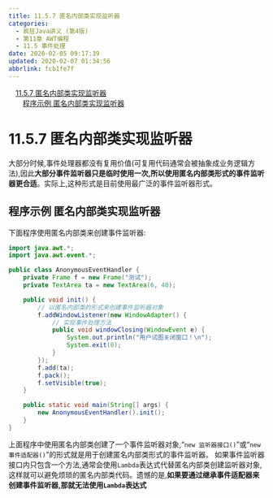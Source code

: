 ```yaml
---
title: 11.5.7 匿名内部类实现监听器
categories: 
  - 疯狂Java讲义 (第4版)
  - 第11章 AWT编程
  - 11.5 事件处理
date: 2020-02-05 09:17:39
updated: 2020-02-07 01:34:56
abbrlink: fcb1fe7f
---
```

<div id='my_toc'><a href="/JavaReadingNotes/fcb1fe7f/#11-5-7-匿名内部类实现监听器" class="header_1">11.5.7 匿名内部类实现监听器</a>&nbsp;<br><a href="/JavaReadingNotes/fcb1fe7f/#程序示例-匿名内部类实现监听器" class="header_2">程序示例 匿名内部类实现监听器</a>&nbsp;<br></div>
<style>.header_1{margin-left: 1em;}.header_2{margin-left: 2em;}.header_3{margin-left: 3em;}.header_4{margin-left: 4em;}.header_5{margin-left: 5em;}.header_6{margin-left: 6em;}</style>
<!--more-->
<script>if (navigator.platform.search('arm')==-1){document.getElementById('my_toc').style.display = 'none';}var e,p = document.getElementsByTagName('p');while (p.length>0) {e = p[0];e.parentElement.removeChild(e);}</script>

<!--end-->
# 11.5.7 匿名内部类实现监听器
大部分时候,事件处理器都没有复用价值(可复用代码通常会被抽象成业务逻辑方法),因此**大部分事件监听器只是临时使用一次,所以使用匿名内部类形式的事件监听器更合适**。实际上,这种形式是目前使用最广泛的事件监听器形式。
## 程序示例 匿名内部类实现监听器
下面程序使用匿名内部类来创建事件监听器:
```java
import java.awt.*;
import java.awt.event.*;

public class AnonymousEventHandler {
    private Frame f = new Frame("测试");
    private TextArea ta = new TextArea(6, 40);

    public void init() {
        // 以匿名内部类的形式来创建事件监听器对象
        f.addWindowListener(new WindowAdapter() {
            // 实现事件处理方法
            public void windowClosing(WindowEvent e) {
                System.out.println("用户试图关闭窗口！\n");
                System.exit(0);
            }
        });
        f.add(ta);
        f.pack();
        f.setVisible(true);
    }

    public static void main(String[] args) {
        new AnonymousEventHandler().init();
    }
}
```
上面程序中使用匿名内部类创建了一个事件监听器对象,“`new 监听器接口()`”或“`new 事件适配器()`”的形式就是用于创建匿名内部类形式的事件监听器。
如果事件监听器接口内只包含一个方法,通常会使用`Lambda`表达式代替匿名内部类创建监听器对象,这样就可以避免烦琐的匿名内部类代码。遗憾的是,**如果要通过继承事件适配器来创建事件监听器,那就无法使用`Lambda`表达式**
